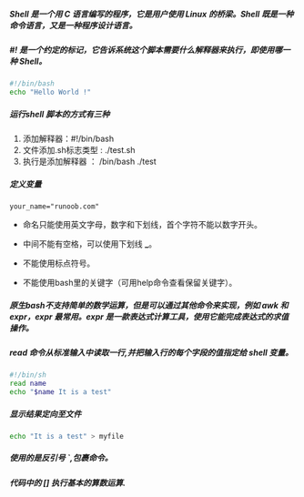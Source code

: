 ##### Shell 是一个用 C 语言编写的程序，它是用户使用 Linux 的桥梁。Shell 既是一种命令语言，又是一种程序设计语言。



##### **#!** 是一个约定的标记，它告诉系统这个脚本需要什么解释器来执行，即使用哪一种 Shell。

```sh
#!/bin/bash
echo "Hello World !"
```

##### 运行shell 脚本的方式有三种

1. 添加解释器：#!/bin/bash
2. 文件添加.sh标志类型 : ./test.sh
3. 执行是添加解释器 ：  /bin/bash ./test



##### 定义变量

```shell
your_name="runoob.com"
```

- 命名只能使用英文字母，数字和下划线，首个字符不能以数字开头。

- 中间不能有空格，可以使用下划线 **_**。

- 不能使用标点符号。

- 不能使用bash里的关键字（可用help命令查看保留关键字）。

    

##### 原生bash不支持简单的数学运算，但是可以通过其他命令来实现，例如 awk 和 expr，expr 最常用。expr 是一款表达式计算工具，使用它能完成表达式的求值操作。



##### read 命令从标准输入中读取一行,并把输入行的每个字段的值指定给 shell 变量。

```sh
#!/bin/sh
read name 
echo "$name It is a test"
```

##### 显示结果定向至文件

```sh
echo "It is a test" > myfile
```



##### 使用的是反引号 **`**,包裹命令。



##### 代码中的 **[]** 执行基本的算数运算.